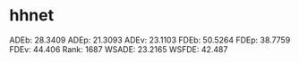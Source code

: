 # hhnet

ADEb: 28.3409
ADEp: 21.3093
ADEv: 23.1103
FDEb: 50.5264
FDEp: 38.7759
FDEv: 44.406
Rank: 1687
WSADE: 23.2165
WSFDE: 42.487